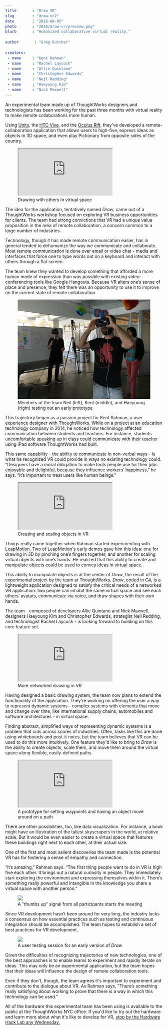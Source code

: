 ```yaml
---
title       : "Draw VR"
slug        : "draw-vr2"
date 		: "2016-08-05"
photo       : "2016/draw-vr/preview.png"
blurb       : "Humanized collaborative virtual reality."

author       : "Greg Dutcher"

creators:
 - name     : "Kent Rahman"
 - name     : "Rachel Laycock"
 - name     : "Allie Quintano"
 - name     : "Christopher Edwards"
 - name     : "Neil Redding"
 - name     : "Haeyoung Kim"
 - name     : "Nick Maxwell"
---
```


An experimental team made up of ThoughtWorks designers and technologists has been working for the past three months with virtual reality to make remote collaborations more human.

Using <a href="https://unity3d.com/">Unity</a>, the <a href="http://www.htcvive.com/us/">HTC Vive</a>, and the <a href="https://www3.oculus.com/en-us/rift/">Oculus Rift</a>, they’ve developed a remote-collaboration application that allows users to high-five, express ideas as objects in 3D space, and even play Pictionary from opposite sides of the country.

<figure class="video ratio-50">
	<iframe src="https://www.youtube.com/embed/l2zb8I0J93Q" allowfullscreen></iframe>
	<figcaption>Drawing with others in virtual space</figcaption>
</figure>

The idea for the application, tentatively named <i>Draw</i>, came out of a ThoughtWorks workshop focused on exploring VR business opportunities for clients.  The team had strong convictions that VR had a unique value proposition in the area of remote collaboration, a concern common to a large number of industries.

Technology, though it has made remote communication easier, has in general tended to dehumanize the way we communicate and collaborate.  Most remote communication is done over email or video chat - media and interfaces that force one to type words out on a keyboard and interact with others through a flat screen.

The team knew they wanted to develop something that afforded a more human mode of expression than was possible with existing video-conferencing tools like Google Hangouts.  Because VR alters one’s sense of place and presence, they felt there was an opportunity to use it to improve on the current state of remote collaboration.

<figure>
	<img src="/images/projects/2016/draw-vr/team.jpg">
	<figcaption>Members of the team Neil (left), Kent (middle), and Haeyoung (right) testing out an early prototype</figcaption>
</figure>

This trajectory began as a passion project for Kent Rahman, a user experience designer with ThoughtWorks.  While on a project at an education technology company in 2014, he noticed how technology affected communication between students and teachers.  For instance, students uncomfortable speaking up in class could communicate with their teacher using iPad software ThoughtWorks had built.

This same capability - the ability to communicate in non-verbal ways - is what he recognized VR could provide in ways no existing technology could.  “Designers have a moral obligation to make tools people use for their jobs enjoyable and delightful, because they influence workers’ happiness,” he says.  “It’s important to treat users like human beings.”

<figure class="video ratio-50">
	<iframe src="https://www.youtube.com/embed/SiR9Tehn6Qg" allowfullscreen></iframe>
	<figcaption>Creating and scaling objects in VR</figcaption>
</figure>

Things really came together when Rahman started experimenting with <a href="https://www.leapmotion.com/">LeapMotion</a>.  Two of LeapMotion's early demos gave him this idea: one for drawing in 3D by pinching one’s fingers together, and another for scaling virtual objects with one’s hands.  He realized that this ability to create and manipulate objects could be used to convey ideas in virtual space.

This ability to manipulate objects is at the center of <i>Draw</i>, the result of the experimental project by the team at ThoughtWorks.  <i>Draw</i>, coded in C#, is a lightweight application designed to satisfy the critical needs of a networked VR application: two people can inhabit the same virtual space and see each others’ avatars, communicate via voice, and draw shapes with their own hands.

The team - composed of developers Allie Quintano and Nick Maxwell, designers Haeyoung Kim and Christopher Edwards, strategist Neil Redding, and technologist Rachel Laycock - is looking forward to building on this core feature set.

<figure class="video ratio-50">
	<iframe src="https://www.youtube.com/embed/dAlAMhXhDiE" allowfullscreen></iframe>
	<figcaption>More networked drawing in VR</figcaption>
</figure>

Having designed a basic drawing system, the team now plans to extend the functionality of the application.  They're working on offering the user a way to represent dynamic systems - complex systems with elements that move and change over time, like international supply chains, automobiles and software architectures - in virtual space.

Finding abstract, simplified ways of representing dynamic systems is a problem that cuts across scores of industries.  Often, tasks like this are done using whiteboards and post-it notes, but the team believes that VR can be used to do this more intuitively.  One feature they'd like to bring to <i>Draw</i> is the ability to create objects, scale them, and move them around the virtual space along flexible, easily-defined paths. 

<figure class="video ratio-50">
	<iframe src="https://www.youtube.com/embed/7xylV1QfE08" allowfullscreen></iframe>
	<figcaption>A prototype for setting waypoints and having an object move around on a path</figcaption>
</figure>

There are other possibilities, too, like data visualization.  For instance, a book might have an illustration of the tallest skyscrapers in the world, at relative scale.  But it would be even easier to create a virtual space that features these buildings right next to each other, at their actual size.

One of the first and most salient discoveries the team made is the potential VR has for fostering a sense of empathy and connection.

“It’s amazing,” Rahman says.  “The first thing people want to do in VR is high five each other.  It brings out a natural curiosity in people.  They immediately start exploring the environment and expressing themselves within it.  There’s something really powerful and intangible in the knowledge you share a virtual space with another person.”

<figure>
	<img src="/images/projects/2016/draw-vr/thumbsup.png">
	<figcaption>A "thumbs up" signal from all participants starts the meeting</figcaption>
</figure>

Since VR development hasn’t been around for very long, the industry lacks a consensus on how essential practices such as testing and continuous integration should be accomplished. The team hopes to establish a set of best practices for VR development.

<figure>
	<img src="/images/projects/2016/draw-vr/hand-out.jpg">
	<figcaption>A user testing session for an early version of <i>Draw</i></figcaption>
</figure>

Given the difficulties of recognizing trajectories of new technologies, one of the best approaches is to enable teams to experiment and rapidly iterate on ideas.  This may only be an experimental application, but the team hopes that their ideas will influence the design of remote collaboration tools.

Even if they don't, though, the team agrees it's important to experiment and contribute to the dialogue about VR. As Rahman says, "There’s something really satisfying about working to prove that there is a way in which this technology can be used.”

All of the hardware this experimental team has been using is available to the public at the ThoughtWorks NYC office.  If you'd like to try out the hardware and learn more about what it's like to develop for VR, <a href="/join/">stop by the Hardware Hack Lab any Wednesday.</a>
